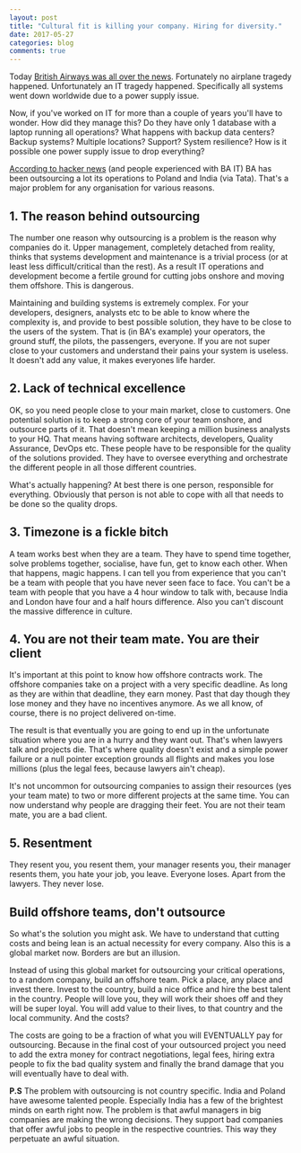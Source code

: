 ```yaml
---
layout: post
title: "Cultural fit is killing your company. Hiring for diversity."
date: 2017-05-27
categories: blog
comments: true
---
```

Today [British Airways was all over the news](http://www.bbc.co.uk/news/uk-40069865). Fortunately no airplane tragedy happened. Unfortunately an IT tragedy happened. Specifically all systems went down worldwide due to a power supply issue.

Now, if you've worked on IT for more than a couple of years you'll have to wonder. How did they manage this? Do they have only 1 database with a laptop running all operations? What happens with backup data centers? Backup systems? Multiple locations? Support? System resilience? How is it possible one power supply issue to drop everything?

[According to hacker news](https://news.ycombinator.com/item?id=14429858) (and people experienced with BA IT) BA has been outsourcing a lot its operations to Poland and India (via Tata). That's a major problem for any organisation for various reasons.

## 1. The reason behind outsourcing
The number one reason why outsourcing is a problem is the reason why companies do it. Upper management, completely detached from reality, thinks that systems development and maintenance is a trivial process (or at least less difficult/critical than the rest). As a result  IT operations and development become a fertile ground for cutting jobs onshore and moving them offshore. This is dangerous.

Maintaining and building systems is extremely complex. For your developers, designers, analysts etc to be able to know where the complexity is, and provide to best possible solution, they have to be close to the users of the system. That is (in BA's example) your operators, the ground stuff, the pilots, the passengers, everyone. If you are not super close to your customers and understand their pains your system is useless. It doesn't add any value, it makes everyones life harder.

## 2. Lack of technical excellence
OK, so you need people close to your main market, close to customers.  One potential solution is to keep a strong core of your team onshore, and outsource parts of it. That doesn't mean keeping a million business analysts to your HQ. That means having software architects, developers, Quality Assurance, DevOps etc. These people have to be responsible for the quality of the solutions provided. They have to oversee everything and orchestrate the different people in all those different countries.

What's actually happening? At best there is one person, responsible for everything. Obviously that person is not able to cope with all that needs to be done so the quality drops.

## 3. Timezone is a fickle bitch
A team works best when they are a team. They have to spend time together, solve problems together, socialise, have fun, get to know each other.  When that happens, magic happens. I can tell you from experience that you can't be a team with people that you have never seen face to face. You can't be a team with people that you have a 4 hour window to talk with, because India and London have four and a half hours difference. Also you can't discount the massive difference in culture.

## 4. You are not their team mate. You are their client
It's important at this point to know how offshore contracts work. The offshore companies take on a project with a very specific deadline. As long as they are within that deadline, they earn money. Past that day though they lose money and they have no incentives anymore. As we all know, of course, there is no project delivered on-time.

The result is that eventually you are going to end up in the unfortunate situation where you are in a hurry and they want out. That's when lawyers talk and projects die. That's where quality doesn't exist and a simple power failure or a null pointer exception grounds all flights and makes you lose millions (plus the legal fees, because lawyers ain't cheap).

It's not uncommon for outsourcing companies to assign their resources (yes your team mate) to two or more different projects at the same time. You can now understand why people are dragging their feet. You are not their team mate, you are a bad client.

## 5. Resentment
They resent you, you resent them, your manager resents you, their manager resents them, you hate your job, you leave. Everyone loses. Apart from the lawyers. They never lose.

## Build offshore teams, don't outsource
So what's the solution you might ask. We have to understand that cutting costs and being lean is an actual necessity for every company. Also this is a global market now. Borders are but an illusion.

Instead of using this global market for outsourcing your critical operations, to a random company, build an offshore team. Pick a place, any place and invest there. Invest to the country, build a nice office and hire the best talent in the country. People will love you, they will work their shoes off and they will be super loyal. You will add value to their lives, to that country and the local community. And the costs?

The costs are going to be a fraction of what you will EVENTUALLY pay for outsourcing. Because in the final cost of your outsourced project you need to add the extra money for contract negotiations, legal fees, hiring extra people to fix the bad quality system and finally the brand damage that you will eventually have to deal with.

**P.S** The problem with outsourcing is not country specific. India and Poland have awesome talented people. Especially India has a few of the brightest minds on earth right now. The problem is that awful managers in big companies are making the wrong decisions. They support bad companies that offer awful jobs to people in the respective countries. This way they perpetuate an awful situation.
